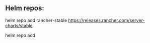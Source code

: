 ## Helm repos:

helm repo add rancher-stable https://releases.rancher.com/server-charts/stable

helm repo add 
